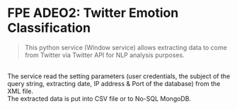 # FPE ADEO2: Twitter Emotion Classification

>This python service (Window service) allows extracting data to come from Twitter via Twitter API for NLP analysis purposes.

<br>The service read the setting parameters (user credentials, the subject of the query string, extracting date, IP address & Port of the database)  from the XML file.
<br>The extracted data is put into CSV file or to No-SQL MongoDB. 
